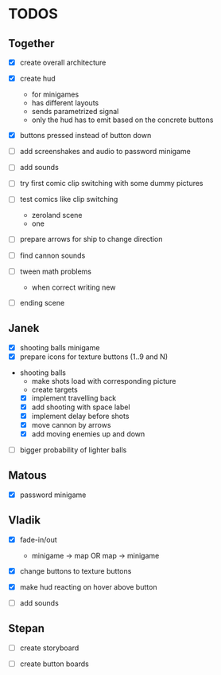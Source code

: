 # TODOS

## Together

- [x] create overall architecture
- [x] create hud
  - for minigames
  - has different layouts
  - sends parametrized signal
  - only the hud has to emit based on the concrete buttons 
- [x] buttons pressed instead of button down

- [ ] add screenshakes and audio to password minigame

- [ ] add sounds

- [ ] try first comic clip switching with some dummy pictures
- [ ] test comics like clip switching
  - zeroland scene
  - one

- [ ] prepare arrows for ship to change direction

- [ ] find cannon sounds

- [ ] tween math problems
  - when correct writing new 

- [ ] ending scene

## Janek

- [x] shooting balls minigame
- [x] prepare icons for texture buttons (1..9 and N)

- shooting balls
  - make shots load with corresponding picture
  - create targets
  - [x] implement travelling back
  - [x] add shooting with space label
  - [x] implement delay before shots
  - [x] move cannon by arrows
  - [x] add moving enemies up and down

- [ ] bigger probability of lighter balls

## Matous

- [x] password minigame

## Vladik

- [x] fade-in/out
  -  minigame -> map OR map -> minigame

- [x] change buttons to texture buttons
- [x] make hud reacting on hover above button

- [ ] add sounds

## Stepan

- [ ] create storyboard

- [ ] create button boards
